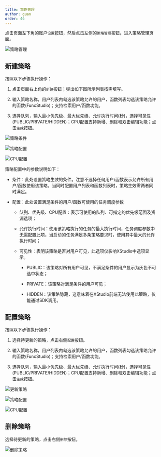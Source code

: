 ```yaml
---
title: 策略管理
author: guan
order: 46
---
```


点击页面左下角的账户`设置`按钮，然后点击左侧的`策略管理`按钮，进入策略管理页面。

![策略管理](./策略管理.png "策略管理")

## 新建策略

按照以下步骤执行操作：

1. 点击页面右上角的`新建`按钮；弹出如下图所示列表按需填写。

2. 输入策略名称，用户列表内勾选该策略允许的用户，函数列表勾选该策略允许的函数(FuncStudio)；支持检索用户/函数功能。

3. 选择队列，输入最小优先级、最大优先级、允许执行时间(秒)，选择可见性(PUBLIC/PRIVATE/HIDDEN)；CPU配置支持新增、删除和双击编辑功能；点击`生成`按钮。


![策略条件](./策略条件.png "策略条件")

![策略配置](./策略配置.png "策略配置")

![CPU配置](./CPU配置.png "CPU配置")

策略配置中的参数说明如下：

+ 条件：此处设置策略生效的条件。注意不选择任何用户/函数表示允许所有用户/函数使用该策略。当同时配置用户列表和函数列表时，策略生效需两者同时满足。

+ 配置：此处设置满足条件的用户/函数可使用的任务调度参数

  + 队列、优先级、CPU配置：表示可使用的队列、可指定的优先级范围及资源选项；

  + 允许执行时间：使用该策略执行的任务的最大执行时间，任务调度参数中无需配置此项，当启动的任务满足多条策略要求时，使用其中最大的允许执行时间；

  + 可见性：表明该策略是否对用户可见，此选项仅影响XStudio中选项显示。

    + PUBLIC：该策略对所有用户可见，不满足条件的用户显示为灰色不可选中状态；

    + PRIVATE：该策略对满足条件的用户可见；
    
    + HIDDEN：该策略隐藏，这意味着在XStudio前端无法使用此策略，仅能通过SDK调用。

## 配置策略

按照以下步骤执行操作：

1. 选择待更新的策略，点击右侧`配置`按钮。

2. 输入策略名称，用户列表内勾选该策略允许的用户，函数列表勾选该策略允许的函数(FuncStudio)；支持检索用户/函数功能。

3. 选择队列，输入最小优先级、最大优先级、允许执行时间(秒)，选择可见性(PUBLIC/PRIVATE/HIDDEN)；CPU配置支持新增、删除和双击编辑功能；点击`生成`按钮。

![更新策略](./更新策略.png "更新策略")

![策略配置](./策略配置.png "策略配置")

![CPU配置](./CPU配置.png "CPU配置")


## 删除策略

选择待更新的策略，点击右侧`删除`按钮。

![删除策略](./删除策略.png "删除策略")